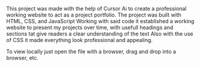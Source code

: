 This project was made with the help of Cursor Ai to create a professional working website to act as a project portfolio. 
The project was built with HTML, CSS, and JavaScript
Working with said code it established a working website to present my projects over time, with usefull headings and sections tat give readers a clear understanding of the text
Also with the use of CSS it made everything look professional and appealing.

To view locally just open the file with a browser, drag and drop into a browser, etc.
